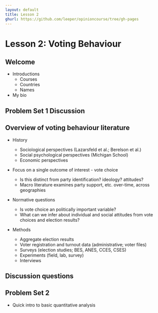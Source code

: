 ```yaml
---
layout: default
title: Lesson 2
ghurl: https://github.com/leeper/opinioncourse/tree/gh-pages
---
```


# Lesson 2: Voting Behaviour

## Welcome

 - Introductions
   - Courses
   - Countries
   - Names
 - My bio

## Problem Set 1 Discussion

## Overview of voting behaviour literature

 - History
   - Sociological perspectives (Lazarsfeld et al.; Berelson et al.)
   - Social psychological perspectives (Michigan School)
   - Economic perspectives
   
 - Focus on a single outcome of interest - vote choice
   - Is this distinct from party identification? ideology? attitudes?
   - Macro literature examines party support, etc. over-time, across geographies
   
 - Normative questions
   - Is vote choice an politically important variable?
   - What can we infer about individual and social attitudes from vote choices and election results?
   
 - Methods
   - Aggregate election results
   - Voter registration and turnout data (administrative; voter files)
   - Surveys (election studies; BES, ANES, CCES, CSES)
   - Experiments (field, lab, survey)
   - Interviews

## Discussion questions

## Problem Set 2

 - Quick intro to basic quantitative analysis
